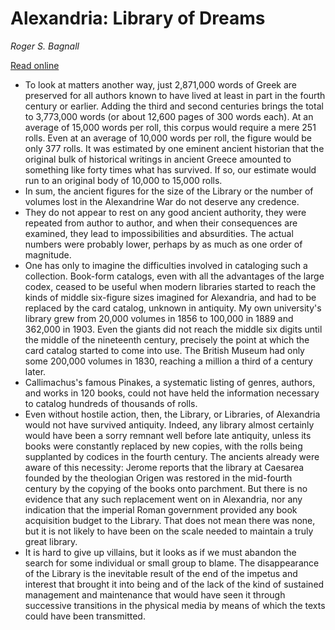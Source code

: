 # Alexandria: Library of Dreams

*Roger S. Bagnall*

[Read online](http://www.open.edu/openlearn/ocw/pluginfile.php/437863/mod_resource/content/1/Bagnall%20article.pdf)

* To look at matters another way, just 2,871,000 words of Greek are
  preserved for all authors known to have lived at least in part in the
  fourth century or earlier. Adding the third and second centuries brings
  the total to 3,773,000 words (or about 12,600 pages of 300 words
  each). At an average of 15,000 words per roll, this corpus would
  require a mere 251 rolls. Even at an average of 10,000 words per roll,
  the figure would be only 377 rolls. It was estimated by one eminent
  ancient historian that the original bulk of historical writings in ancient
  Greece amounted to something like forty times what has survived. If
  so, our estimate would run to an original body of 10,000 to 15,000
  rolls.
* In sum, the ancient figures for the size of the Library or the number
  of volumes lost in the Alexandrine War do not deserve any credence.
* They do not appear to rest on any good ancient authority, they were
  repeated from author to author, and when their consequences are
  examined, they lead to impossibilities and absurdities. The actual
  numbers were probably lower, perhaps by as much as one order of
  magnitude.
* One has only to imagine the difficulties involved in cataloging such a
  collection. Book-form catalogs, even with all the advantages of the large
  codex, ceased to be useful when modern libraries started to reach the
  kinds of middle six-figure sizes imagined for Alexandria, and had to be
  replaced by the card catalog, unknown in antiquity. My own university's
  library grew from 20,000 volumes in 1856 to 100,000 in 1889 and 362,000
  in 1903. Even the giants did not reach the middle six digits until the
  middle of the nineteenth century, precisely the point at which the card
  catalog started to come into use. The British Museum had only some 200,000
  volumes in 1830, reaching a million a third of a century later.
* Callimachus's famous Pinakes, a systematic listing of genres, authors, and
  works in 120 books, could not have held the information necessary to
  catalog hundreds of thousands of rolls.
* Even without hostile action, then, the Library, or Libraries, of
  Alexandria would not have survived antiquity. Indeed, any library
  almost certainly would have been a sorry remnant well before late
  antiquity, unless its books were constantly replaced by new copies,
  with the rolls being supplanted by codices in the fourth century. The
  ancients already were aware of this necessity: Jerome reports that the
  library at Caesarea founded by the theologian Origen was restored in
  the mid-fourth century by the copying of the books onto parchment.
  But there is no evidence that any such replacement went on in Alexandria,
  nor any indication that the imperial Roman government provided
  any book acquisition budget to the Library. That does not mean there
  was none, but it is not likely to have been on the scale needed to maintain
  a truly great library.
* It is hard to give up villains, but it looks as if we must abandon the
  search for some individual or small group to blame. The disappearance
  of the Library is the inevitable result of the end of the impetus and
  interest that brought it into being and of the lack of the kind of
  sustained management and maintenance that would have seen it through
  successive transitions in the physical media by means of which the texts
  could have been transmitted.
